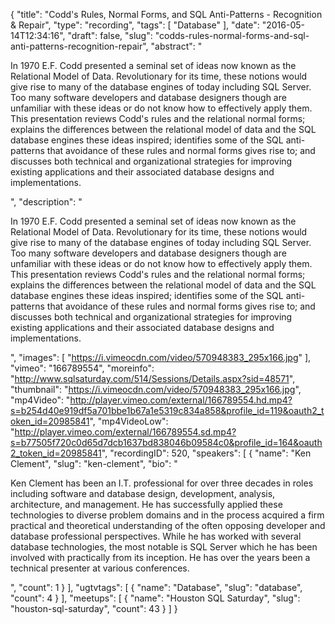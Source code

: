 {
  "title": "Codd's Rules, Normal Forms, and SQL Anti-Patterns - Recognition & Repair",
  "type": "recording",
  "tags": [
    "Database"
  ],
  "date": "2016-05-14T12:34:16",
  "draft": false,
  "slug": "codds-rules-normal-forms-and-sql-anti-patterns-recognition-repair",
  "abstract": "<p>In 1970 E.F. Codd presented a seminal set of ideas now known as the Relational Model of Data.  Revolutionary for its time, these notions would give rise to many of the database engines of today including SQL Server.  Too many software developers and database designers though are unfamiliar with these ideas or do not know how to effectively apply them.  This presentation reviews Codd's rules and the relational normal forms; explains the differences between the relational model of data and the SQL database engines these ideas inspired; identifies some of the SQL anti-patterns that avoidance of these rules and normal forms gives rise to; and discusses both technical and organizational strategies for improving existing applications and their associated database designs and implementations.</p>",
  "description": "<p>In 1970 E.F. Codd presented a seminal set of ideas now known as the Relational Model of Data.  Revolutionary for its time, these notions would give rise to many of the database engines of today including SQL Server.  Too many software developers and database designers though are unfamiliar with these ideas or do not know how to effectively apply them.  This presentation reviews Codd's rules and the relational normal forms; explains the differences between the relational model of data and the SQL database engines these ideas inspired; identifies some of the SQL anti-patterns that avoidance of these rules and normal forms gives rise to; and discusses both technical and organizational strategies for improving existing applications and their associated database designs and implementations.</p>",
  "images": [
    "https://i.vimeocdn.com/video/570948383_295x166.jpg"
  ],
  "vimeo": "166789554",
  "moreinfo": "http://www.sqlsaturday.com/514/Sessions/Details.aspx?sid=48571",
  "thumbnail": "https://i.vimeocdn.com/video/570948383_295x166.jpg",
  "mp4Video": "http://player.vimeo.com/external/166789554.hd.mp4?s=b254d40e919df5a701bbe1b67a1e5319c834a858&profile_id=119&oauth2_token_id=20985841",
  "mp4VideoLow": "http://player.vimeo.com/external/166789554.sd.mp4?s=b77505f720c0d65d7dcb1637bd838046b09584c0&profile_id=164&oauth2_token_id=20985841",
  "recordingID": 520,
  "speakers": [
    {
      "name": "Ken Clement",
      "slug": "ken-clement",
      "bio": "<p>Ken Clement has been an I.T. professional for over three decades in roles including software and database design, development, analysis, architecture, and management.  He has successfully applied these technologies to diverse problem domains and in the process acquired a firm practical and theoretical understanding of the often opposing developer and database professional perspectives.  While he has worked with several database technologies, the most notable is SQL Server which he has been involved with practically from its inception.  He has over the years been a technical presenter at various conferences.</p>",
      "count": 1
    }
  ],
  "ugtvtags": [
    {
      "name": "Database",
      "slug": "database",
      "count": 4
    }
  ],
  "meetups": [
    {
      "name": "Houston SQL Saturday",
      "slug": "houston-sql-saturday",
      "count": 43
    }
  ]
}